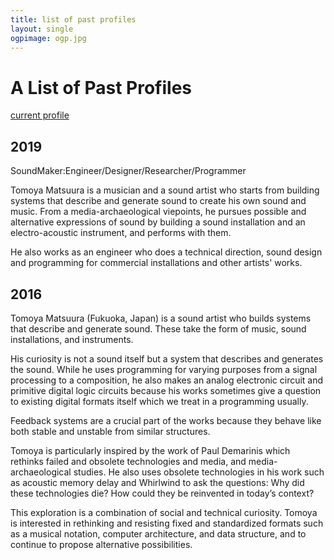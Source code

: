 ```yaml
---
title: list of past profiles
layout: single
ogpimage: ogp.jpg
---
```


# A List of Past Profiles

[current profile](/en/about)

## 2019


SoundMaker:Engineer/Designer/Researcher/Programmer

Tomoya Matsuura is a musician and a sound artist who starts from building systems that describe and generate sound to create his own sound and music. From a media-archaeological viepoints, he pursues possible and alternative expressions of sound by building a sound installation and an electro-acoustic instrument, and performs with them.

He also works as an engineer who does a technical direction, sound design and programming for commercial installations and other artists' works.


## 2016


Tomoya Matsuura (Fukuoka, Japan) is a sound artist who builds systems that describe and generate sound. These take the form of music, sound installations, and instruments.

His curiosity is not a sound itself but a system that describes and generates the sound. While he uses programming for varying purposes from a signal processing to a composition, he also makes an analog electronic circuit and primitive digital logic circuits because his works sometimes give a question to existing digital formats itself which we treat in a programming usually.

Feedback systems are a crucial part of the works because they behave like both stable and unstable from similar structures.

Tomoya is particularly inspired by the work of Paul Demarinis which rethinks failed and obsolete technologies and media, and media-archaeological studies. He also uses obsolete technologies in his work such as acoustic memory delay and Whirlwind to ask the questions: Why did these technologies die? How could they be reinvented in today’s context?

This exploration is a combination of social and technical curiosity. Tomoya is interested in rethinking and resisting fixed and standardized formats such as a musical notation, computer architecture, and data structure, and to continue to propose alternative possibilities.
